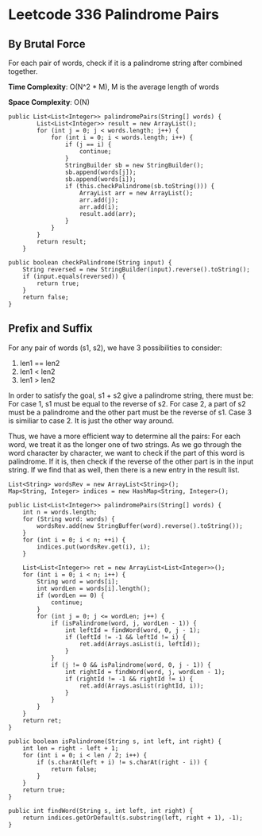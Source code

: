 # Leetcode 336 Palindrome Pairs
## By Brutal Force
For each pair of words, check if it is a palindrome string after combined together.

**Time Complexity**: O(N^2 * M), M is the average length of words

**Space Complexity**: O(N)
```
public List<List<Integer>> palindromePairs(String[] words) {
        List<List<Integer>> result = new ArrayList();
        for (int j = 0; j < words.length; j++) {
            for (int i = 0; i < words.length; i++) {
                if (j == i) {
                    continue;
                }
                StringBuilder sb = new StringBuilder();
                sb.append(words[j]);
                sb.append(words[i]);
                if (this.checkPalindrome(sb.toString())) {
                    ArrayList arr = new ArrayList();
                    arr.add(j);
                    arr.add(i);
                    result.add(arr);
                }
            }
        }
        return result;
    }

public boolean checkPalindrome(String input) {
    String reversed = new StringBuilder(input).reverse().toString();
    if (input.equals(reversed)) {
        return true;
    }
    return false;
}
```

## Prefix and Suffix
For any pair of words (s1, s2), we have 3 possibilities to consider:
1. len1 == len2
2. len1 < len2
3. len1 > len2

In order to satisfy the goal, s1 + s2 give a palindrome string, there must be:
For case 1, s1 must be equal to the reverse of s2.
For case 2, a part of s2 must be a palindrome and the other part must be the reverse of s1.
Case 3 is similiar to case 2. It is just the other way around.

Thus, we have a more efficient way to determine all the pairs:
For each word, we treat it as the longer one of two strings. As we go through the word character by character, we want to check if the part of this word is palindrome. If it is, then check if the reverse of the other part is in the input string. If we find that as well, then there is a new entry in the result list.

```
List<String> wordsRev = new ArrayList<String>();
Map<String, Integer> indices = new HashMap<String, Integer>();

public List<List<Integer>> palindromePairs(String[] words) {
    int n = words.length;
    for (String word: words) {
        wordsRev.add(new StringBuffer(word).reverse().toString());
    }
    for (int i = 0; i < n; ++i) {
        indices.put(wordsRev.get(i), i);
    }

    List<List<Integer>> ret = new ArrayList<List<Integer>>();
    for (int i = 0; i < n; i++) {
        String word = words[i];
        int wordLen = words[i].length();
        if (wordLen == 0) {
            continue;
        }
        for (int j = 0; j <= wordLen; j++) {
            if (isPalindrome(word, j, wordLen - 1)) {
                int leftId = findWord(word, 0, j - 1);
                if (leftId != -1 && leftId != i) {
                    ret.add(Arrays.asList(i, leftId));
                }
            }
            if (j != 0 && isPalindrome(word, 0, j - 1)) {
                int rightId = findWord(word, j, wordLen - 1);
                if (rightId != -1 && rightId != i) {
                    ret.add(Arrays.asList(rightId, i));
                }
            }
        }
    }
    return ret;
}

public boolean isPalindrome(String s, int left, int right) {
    int len = right - left + 1;
    for (int i = 0; i < len / 2; i++) {
        if (s.charAt(left + i) != s.charAt(right - i)) {
            return false;
        }
    }
    return true;
}

public int findWord(String s, int left, int right) {
    return indices.getOrDefault(s.substring(left, right + 1), -1);
}
```
